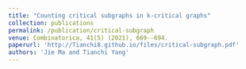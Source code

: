 ```yaml
---
title: "Counting critical subgraphs in k-critical graphs"
collection: publications
permalink: /publication/critical-subgraph
venue: Combinatorica, 41(5) (2021), 669--694.
paperurl: 'http://Tianchi8.github.io/files/critical-subgraph.pdf'
authors: 'Jie Ma and Tianchi Yang'
---
```

